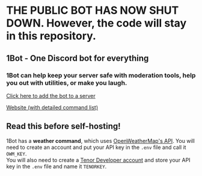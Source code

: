 # THE PUBLIC BOT HAS NOW SHUT DOWN. However, the code will stay in this repository.
## 1Bot - One Discord bot for everything

### 1Bot can help keep your server safe with moderation tools, help you out with utilities, or make you laugh.

[Click here to add the bot to a server](https://dsc.gg/1bot)

[Website (with detailed command list)](https://1bot.netlify.app)  

## Read this before self-hosting!
1Bot has a **weather command**, which uses [OpenWeatherMap's API](https://openweathermap.org/api). You will need to create an account and put your API key in the `.env` file and call it `OWM_KEY`.  
You will also need to create a [Tenor Developer account](https://tenor.com/developer/keyregistration) and store your API key in the `.env` file and name it `TENORKEY`.
